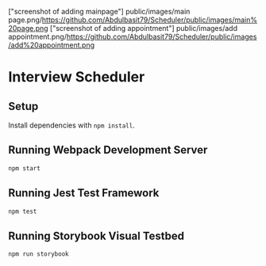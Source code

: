 ["screenshot of adding mainpage"] public/images/main page.png/https://github.com/Abdulbasit79/Scheduler/public/images/main%20page.png
["screenshot of adding appointment"] public/images/add appointment.png/https://github.com/Abdulbasit79/Scheduler/public/images/add%20appointment.png



# Interview Scheduler

## Setup

Install dependencies with `npm install`.

## Running Webpack Development Server

```sh
npm start
```

## Running Jest Test Framework

```sh
npm test
```

## Running Storybook Visual Testbed

```sh
npm run storybook
```
